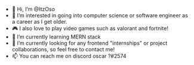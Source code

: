 - 👋 Hi, I’m @ItzOso
- 👀 I’m interested in going into computer science or software engineer as a career as I get older.
- 🎮 I also love to play video games such as valorant and fortnite!
- 🌱 I’m currently learning MERN stack
- 💞️ I’m currently looking for any frontend "internships" or project collaborations, so feel free to contact me!
- 📫 You can reach me on discord oscar ?#2574
<!---
ItzOso/ItzOso is a ✨ special ✨ repository because its `README.md` (this file) appears on your GitHub profile.
You can click the Preview link to take a look at your changes.
--->
